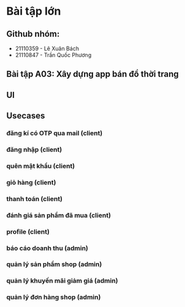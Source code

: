 # Bài tập lớn

## Github nhóm:

- 21110359 - Lê Xuân Bách
- 21110847 - Trần Quốc Phương

## Bài tập A03: Xây dựng app bán đồ thời trang

## UI

## Usecases
### đăng kí có OTP qua mail (client)

### đăng nhập (client)

### quên mật khẩu (client)

### giỏ hàng (client)

### thanh toán (client)

###  đánh giá sản phẩm đã mua (client)

### profile (client)

### báo cáo doanh thu (admin)

### quản lý sản phẩm shop (admin)

###  quản lý khuyến mãi giảm giá (admin)

### quản lý đơn hàng shop (admin)
